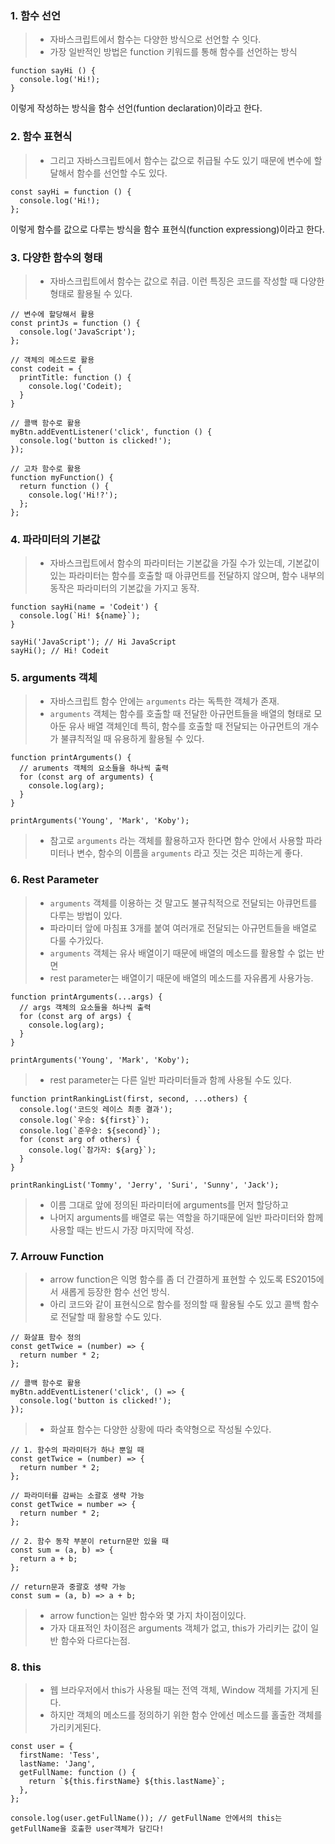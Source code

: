 ### 1. 함수 선언

>- 자바스크립트에서 함수는 다양한 방식으로 선언할 수 잇다.
>- 가장 일반적인 방법은 function 키워드를 통해 함수를 선언하는 방식

```
function sayHi () { 
  console.log('Hi!);
}
```

이렇게 작성하는 방식을 함수 선언(funtion declaration)이라고 한다.

### 2. 함수 표현식

>- 그리고 자바스크립트에서 함수는 값으로 취급될 수도 있기 때문에 변수에 할달해서 함수를 선언할 수도 있다.

```
const sayHi = function () {
  console.log('Hi!);
};
```

이렇게 함수를 값으로 다루는 방식을 함수 표현식(function expressiong)이라고 한다.

### 3. 다양한 함수의 형태

>- 자바스크립트에서 함수는 값으로 취급. 이런 특징은 코드를 작성할 때 다양한 형태로 활용될 수 있다.

```
// 변수에 할당해서 활용
const printJs = function () {
  console.log('JavaScript');
};

// 객체의 메소드로 활용
const codeit = {
  printTitle: function () {
    console.log('Codeit);
  }
}

// 콜백 함수로 활용
myBtn.addEventListener('click', function () {
  console.log('button is clicked!');
});

// 고차 함수로 활용
function myFunction() {
  return function () {
    console.log('Hi!?');
  };
};
```

### 4. 파라미터의 기본값

>- 자바스크립트에서 함수의 파라미터는 기본값을 가질 수가 있는데, 기본값이 있는 파라미터는 함수를 호출할 때 아큐먼트를 전달하지 않으며, 함수 내부의 동작은 파라미터의 기본값을 가지고 동작.

```
function sayHi(name = 'Codeit') {
  console.log(`Hi! ${name}`);
}

sayHi('JavaScript'); // Hi JavaScript
sayHi(); // Hi! Codeit
```

### 5. arguments 객체

>- 자바스크립트 함수 안에는 `arguments` 라는 독특한 객체가 존재.
>- `arguments` 객체는 함수를 호출할 때 전달한 아규먼트들을 배열의 형태로 모아둔 유사 배열 객체인데 특히, 함수를 호출할 때 전달되는 아규먼트의 개수가 불큐칙적일 때 유용하게 활용될 수 있다.

```
function printArguments() {
  // aruments 객체의 요소들을 하나씩 출력
  for (const arg of arguments) {
    console.log(arg);
  }
}

printArguments('Young', 'Mark', 'Koby');
```

>- 참고로 `arguments` 라는 객체를 활용하고자 한다면 함수 안에서 사용할 파라미터나 변수, 함수의 이름을 `arguments` 라고 짓는 것은 피하는게 좋다.

### 6. Rest Parameter

>- `arguments` 객체를 이용하는 것 말고도 불규칙적으로 전달되는 아큐먼트를 다루는 방법이 있다.
>- 파라미터 앞에 마침표 3개를 붙여 여러개로 전달되는 아규먼트들을 배열로 다룰 수가있다.
>- `arguments` 객체는 유사 배열이기 때문에 배열의 메소드를 활용할 수 없는 반면
>- rest parameter는 배열이기 때문에 배열의 메소드를 자유롭게 사용가능.

```
function printArguments(...args) {
  // args 객체의 요소들을 하나씩 출력
  for (const arg of args) {
    console.log(arg);
  }
}

printArguments('Young', 'Mark', 'Koby');
```

>- rest parameter는 다른 일반 파라미터들과 함께 사용될 수도 있다.

```
function printRankingList(first, second, ...others) {
  console.log('코드잇 레이스 최종 결과');
  console.log(`우승: ${first}`);
  console.log(`준우승: ${second}`);
  for (const arg of others) {
    console.log(`참가자: ${arg}`);
  }
}

printRankingList('Tommy', 'Jerry', 'Suri', 'Sunny', 'Jack');
```

>- 이름 그대로 앞에 정의된 파라미터에 arguments를 먼저 할당하고
>- 나머지 arguments를 배열로 묶는 역할을 하기때문에 일반 파라미터와 함께 사용할 때는 반드시 가장 마지막에 작성.

### 7. Arrouw Function

>- arrow function은 익명 함수를 좀 더 간결하게 표현할 수 있도록 ES2015에서 새롭게 등장한 함수 선언 방식.
>- 아리 코드와 같이 표현식으로 함수를 정의할 때 활용될 수도 있고 콜백 함수로 전달할 때 활용할 수도 있다.

```
// 화살표 함수 정의
const getTwice = (number) => {
  return number * 2;
};

// 콜백 함수로 활용
myBtn.addEventListener('click', () => {
  console.log('button is clicked!');
});
```

>- 화살표 함수는 다양한 상황에 따라 축약형으로 작성될 수있다.

```
// 1. 함수의 파라미터가 하나 뿐일 때
const getTwice = (number) => {
  return number * 2;
};

// 파라미터를 감싸는 소괄호 생략 가능
const getTwice = number => {
  return number * 2;
};

// 2. 함수 동작 부분이 return문만 있을 때
const sum = (a, b) => {
  return a + b;
};

// return문과 중괄호 생략 가능
const sum = (a, b) => a + b;
```

>- arrow function는 일반 함수와 몇 가지 차이점이있다.
>- 가자 대표적인 차이점은 arguments 객체가 없고, this가 가리키는 값이 일반 함수와 다르다는점.

### 8. this
>- 웹 브라우저에서 this가 사용될 때는 전역 객체, Window 객체를 가지게 된다.
>- 하지만 객체의 메소드를 정의하기 위한 함수 안에선 메소드를 홀출한 객체를 가리키게된다.

```
const user = {
  firstName: 'Tess',
  lastName: 'Jang',
  getFullName: function () {
    return `${this.firstName} ${this.lastName}`;
  },
};

console.log(user.getFullName()); // getFullName 안에서의 this는 getFullName을 호출한 user객체가 담긴다!
```